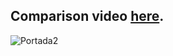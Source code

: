 ## Comparison video [here](https://www.youtube.com/watch?v=q22wZ9Rz8es).

![Portada2](https://github.com/14G001/Google-Index-Clone/assets/90991274/134f6316-8bad-45f5-905d-4a7231ceeb88)
